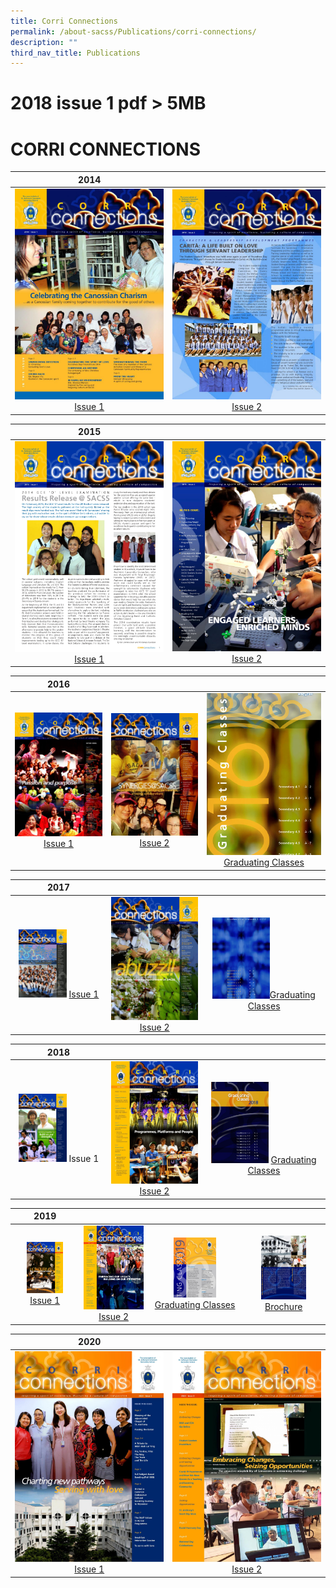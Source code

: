 ```yaml
---
title: Corri Connections
permalink: /about-sacss/Publications/corri-connections/
description: ""
third_nav_title: Publications
---
```

# 2018 issue 1 pdf > 5MB
# CORRI CONNECTIONS

|  2014 |   | 
|:---:|:---:|
| ![](/images/About%20us/CORRI%20CONNECTIONS/corri14.jpg) <a href="/files/About%20us/SAC_14_CC-web.pdf" target = "_blank"> Issue 1 </a> | ![](/images/About%20us/CORRI%20CONNECTIONS/sac_corri_14_issue2.jpg) <a href="/files/About%20us/SAC_14_CC2-web.pdf" target = "_blank"> Issue 2 </a>  |

|2015  |   | 
|:---:|:---:|
|![](/images/About%20us/CORRI%20CONNECTIONS/SAC15-CORRI1-web_pages-to-jpg-0001.jpg) <a href="/files/About%20us/SAC15-CORRI1-web.pdf" target = "_blank"> Issue 1 </a>  | ![](/images/About%20us/CORRI%20CONNECTIONS/SAC15-CORRI_2-web_page-0001.jpg) <a href="/files/About%20us/SAC15-CORRI_2-web.pdf" target = "_blank"> Issue 2 </a> | 

|  2016 |   |   |
|:---:|:---:|:---:|
| ![](/images/About%20us/CORRI%20CONNECTIONS/SAC16-CORRI_1-web_pages-to-jpg-0001-724x1024.jpg) <a href="/files/About%20us/SAC16-CORRI_1-web.pdf" target = "_blank"> Issue 1 </a>   | ![](/images/About%20us/CORRI%20CONNECTIONS/SAC16_CC2-web_page-0001-724x1024.jpg) <a href="/files/About%20us/SAC16_CC2-web.pdf" target = "_blank"> Issue 2 </a> | ![](/images/About%20us/CORRI%20CONNECTIONS/SAC16_CC2-IN-web_page-0001.jpg) <a href="/files/About%20us/SAC16_CC2-IN-web.pdf" target = "_blank">Graduating Classes </a> |

|  2017 |   |   |
|:---:|:---:|:---:|
| <img src="/images/About%20us/CORRI%20CONNECTIONS/SAC17-CORRI-1-web-page-001-scaled.jpg" style="width:55%">  <a href="/files/About%20us/SAC17-CORRI-1-web.pdf" target = "_blank"> Issue 1 </a>  | ![](/images/About%20us/CORRI%20CONNECTIONS/SAC17-C2_Pub-web-page-001-724x1024.jpg) <a href="/files/About%20us/SAC17-C2_Pub-web.pdf" target = "_blank"> Issue 2 </a>  | <img src="/images/About%20us/CORRI%20CONNECTIONS/SAC17-CORRI2_Gradweb-page-001-1.jpg" style="width:50%"><a href="/files/About%20us/SAC17-CORRI2_Gradweb.pdf" target = "_blank">Graduating Classes</a>  |



|  2018 |   |   |
|:---:|:---:|:---:|
|<img src="/images/About%20us/CORRI%20CONNECTIONS/SAC18-CORRI-Issue1-app-page-001-2-scaled.jpg" style="width:55%"> Issue 1  | ![](/images/About%20us/CORRI%20CONNECTIONS/SAC18-CORRI_2-Pub-web-page-001-724x1024.jpg) <a href="/files/About%20us/SAC18-CORRI_2-Pub-web.pdf" target = "_blank">Issue 2</a>  |<img src="/images/About%20us/CORRI%20CONNECTIONS/SAC18-CORRI_2-Grad-web-page-001.jpg" style="width:50%"> <a href="/files/About%20us/SAC18-CORRI_2-Grad-web.pdf" target = "_blank">Graduating Classes</a>  |

|  2019 |   |   |   |
|:---:|:---:|:---:|:---:|
| <img src="/images/About%20us/CORRI%20CONNECTIONS/SAC19-CORRI-1-web-page-001-scaled.jpg" style="width:60%"> <a href="/files/About%20us/SAC19-CORRI-1-web.pdf" target = "_blank">Issue 1</a>   |  ![](/images/About%20us/CORRI%20CONNECTIONS/SAC19-CORRI-2-Pub-web-page-001-724x1024.jpg) <a href="/files/About%20us/SAC19-CORRI-2-Pub-web.pdf" target = "_blank">Issue 2</a>  | <img src="/images/About%20us/CORRI%20CONNECTIONS/SAC19-CORRI-2-Grad-web-page-001-1.jpg" style="width:50%"><a href="/files/About%20us/SAC19-CORRI-2-Grad-web.pdf" target = "_blank">Graduating Classes</a>   | <img src="/images/About%20us/CORRI%20CONNECTIONS/SAC19_PubBro-web-MM-page-001.jpg" style="width:60%">  <a href="/files/About%20us/SAC19_PubBro-web-MM.pdf" target = "_blank">Brochure</a> |

|  2020 |   |  
|:---:|:---:|
| ![](/images/About%20us/CORRI%20CONNECTIONS/SAC20-CORRI1-web-page-001-scaled%20(1).jpg) <a href="/files/About%20us/SAC20-CORRI1-web.pdf" target = "_blank">Issue 1</a> | ![](/images/About%20us/CORRI%20CONNECTIONS/SAC20-CORRI2-web-page-001-scaled.jpg) <a href="/files/About%20us/SAC20-CORRI2-web.pdf" target = "_blank">Issue 2</a> |